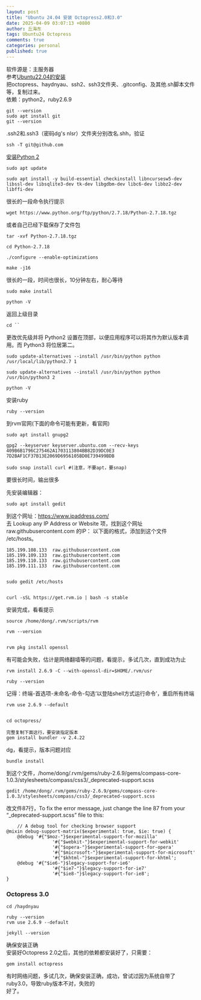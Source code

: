 ```yaml
---
layout: post
title: "Ubuntu 24.04 安装 Octopress2.0和3.0"
date: 2025-04-09 03:07:13 +0800
author: 丘海东 
tags: Ubuntu24 Octopress
comments: true
categories: personal
published: true
---
```

软件源是：主服务器  
参考[Ubuntu22.04的安装](https://qiuhaidong.github.io/blog/2022/04/05/octopress2-on-ubuntu-22-dot-04/)  
把octopress、haydnyau、ssh2、ssh3文件夹、.gitconfig、及其他.sh脚本文件等，复制过来。  
依赖：python2，ruby2.6.9  
<!--more-->

    git --version
    sudo apt install git
    git --version

.ssh2和.ssh3（密码dg's nlsr）文件夹分别改名.shh，验证  

    ssh -T git@github.com
    
[安装Python 2](https://qiuhaidong.github.io/blog/2025/04/08/how-to-install-python-2-dot-7-on-ubuntu-24-dot-04/)  


    sudo apt update 
    
    sudo apt install -y build-essential checkinstall libncursesw5-dev libssl-dev libsqlite3-dev tk-dev libgdbm-dev libc6-dev libbz2-dev libffi-dev
    
    
很长的一段命令执行提示  
    
    wget https://www.python.org/ftp/python/2.7.18/Python-2.7.18.tgz
    
或者自己已经下载保存了文件包  

    tar -xvf Python-2.7.18.tgz
    
    cd Python-2.7.18
    
    ./configure --enable-optimizations
    
    make -j16
    
很长的一段，时间也很长，10分钟左右，耐心等待  

    sudo make install
    
    python -V
    
返回上级目录  

    cd ``
    
    
更改优先级并将 Python2 设置在顶部，以便应用程序可以将其作为默认版本调用。而 Python3 将位居第二。  

    sudo update-alternatives --install /usr/bin/python python /usr/local/lib/python2.7 1

    sudo update-alternatives --install /usr/bin/python python /usr/bin/python3 2
    
    python -V
    
    
安装ruby  

    ruby --version
    
到rvm官网(下面的命令可能有更新，看官网)  

    sudo apt install gnupg2

    gpg2 --keyserver keyserver.ubuntu.com --recv-keys 409B6B1796C275462A1703113804BB82D39DC0E3 7D2BAF1CF37B13E2069D6956105BD0E739499BDB
    
    sudo snap install curl #(注意，不要apt，要snap)
    
要很长时间，输出很多  
    
    
先安装编辑器：  

    sudo apt install gedit

到这个网址：https://www.ipaddress.com/  
去 Lookup any IP Address or Website 项，找到这个网址 raw.githubusercontent.com 的IP：
以下面的格式，添加到这个文件 /etc/hosts。  

    185.199.108.133  raw.githubusercontent.com
    185.199.109.133  raw.githubusercontent.com
    185.199.110.133  raw.githubusercontent.com
    185.199.111.133  raw.githubusercontent.com
    
    
    sudo gedit /etc/hosts
    
    
    curl -sSL https://get.rvm.io | bash -s stable
    
安装完成，看看提示  

    source /home/dong/.rvm/scripts/rvm
    
    rvm --version
    
 
    rvm pkg install openssl

有可能会失败，估计是网络翻墙等的问题，看提示，多试几次，直到成功为止  

    rvm install 2.6.9 -C --with-openssl-dir=$HOME/.rvm/usr
    
    ruby --version
    
记得：终端-首选项-未命名-命令-勾选‘以登陆shell方式运行命令’，重启所有终端  

    rvm use 2.6.9 --default
    
    
    cd octopress/
    
    完整复制下面这行，要安装指定版本
    gem install bundler -v 2.4.22
    
    
dg，看提示，版本问题对应  
    
    
    bundle install
    
    
到这个文件，/home/dong/.rvm/gems/ruby-2.6.9/gems/compass-core-1.0.3/stylesheets/compass/css3/_deprecated-support.scss  

    gedit /home/dong/.rvm/gems/ruby-2.6.9/gems/compass-core-1.0.3/stylesheets/compass/css3/_deprecated-support.scss


改文件87行，To fix the error message, just change the line 87 from your “_deprecated-support.scss” file to this:  


```
    // A debug tool for checking browser support
@mixin debug-support-matrix($experimental: true, $ie: true) {
    @debug '#{"$moz-"}$experimental-support-for-mozilla'
                 '#{"$webkit-"}$experimental-support-for-webkit'
                 '#{"$opera-"}$experimental-support-for-opera'
                 '#{"$microsoft-"}$experimental-support-for-microsoft'
                 '#{"$khtml-"}$experimental-support-for-khtml';
    @debug '#{"$ie6-"}$legacy-support-for-ie6'
                 '#{"$ie7-"}$legacy-support-for-ie7'
                 '#{"$ie8-"}$legacy-support-for-ie8';
}
```

### Octopress 3.0
```
cd /haydnyau
```
```
ruby --version
rvm use 2.6.9 --default
```
```
jekyll --version
```
确保安装正确  
安装好Octopress 2.0之后，其他的依赖都安装好了，只需要：  
```
gem install octopress
```
有时网络问题，多试几次，确保安装正确，成功，曾试过因为系统自带了ruby3.0，导致ruby版本不对，失败的  
好了。
